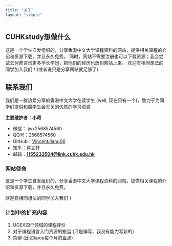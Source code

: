 ```yaml
---
title: "关于"
layout: "simple"
---
```


## CUHKstudy想做什么

这是一个学生自发组织的，分享香港中文大学课程资料的网站，提供相关课程的介绍和资源下载，并且永久免费。
同时，网站不需要注册也可以下载资源；我会尝试去付费咨询更多学长学姐，把他们的经历也放到网站上来。
欢迎有相同想法的同学加入我们！(或者说只是分享网站就足够了)

## 联系我们

我们是一群热爱分享的香港中文大学在读学生 (well, 现在只有一个)，致力于为同学们提供和腐学生会无关的优质的学习资源

**主要维护者：小蒋**
- 微信： jwx2568574560
- QQ号：2568574560
- GitHub：[VincentJiang06](https://github.com/VincentJiang06)
- 知乎：[蒋文轩](https://www.zhihu.com/people/jiang-wen-xuan-73-92)
- 邮箱：**1155233504@link.cuhk.edu.hk**

### 网站使命

这是一个学生自发组织的，分享香港中文大学课程资料的网站，提供相关课程的介绍和资源下载，并且永久免费。

欢迎有相同想法的同学加入我们！

### 计划中的扩充内容
1. UGEX四个领域的课程评价
2. 对于编程语言入门资源的搬运 (只是编写，我没有能力写新的)
3. 杂聊 (比如kpop每个月的盘点)
